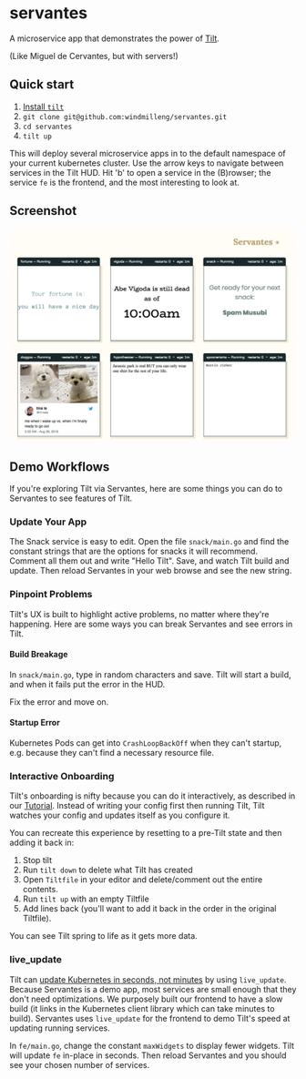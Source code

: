 # servantes
A microservice app that demonstrates the power of [Tilt](https://tilt.build).

(Like Miguel de Cervantes, but with servers!)

## Quick start
1. [Install `tilt`](https://github.com/windmilleng/tilt#installing)
2. `git clone git@github.com:windmilleng/servantes.git`
3. `cd servantes`
4. `tilt up`

This will deploy several microservice apps in to the default namespace of your current kubernetes cluster. Use the arrow keys to navigate between services in the Tilt HUD. Hit 'b' to open a service in the (B)rowser; the service `fe` is the frontend, and the most interesting to look at.

## Screenshot
![Screenshot of Servantes](/images/frontend.png)

## Demo Workflows
If you're exploring Tilt via Servantes, here are some things you can do to Servantes to see features of Tilt.

### Update Your App
The Snack service is easy to edit. Open the file `snack/main.go` and find the constant strings that are the options for snacks it will recommend. Comment all them out and write "Hello Tilt". Save, and watch Tilt build and update. Then reload Servantes in your web browse and see the new string.

### Pinpoint Problems
Tilt's UX is built to highlight active problems, no matter where they're happening. Here are some ways you can break Servantes and see errors in Tilt.

#### Build Breakage
In `snack/main.go`, type in random characters and save. Tilt will start a build, and when it fails put the error in the HUD.

Fix the error and move on.

#### Startup Error
Kubernetes Pods can get into `CrashLoopBackOff` when they can't startup, e.g. because they can't find a necessary resource file.

### Interactive Onboarding
Tilt's onboarding is nifty because you can do it interactively, as described in our [Tutorial](https://docs.tilt.build/tutorial.html). Instead of writing your config first then running Tilt, Tilt watches your config and updates itself as you configure it.

You can recreate this experience by resetting to a pre-Tilt state and then adding it back in:
1. Stop tilt
2. Run `tilt down` to delete what Tilt has created
3. Open `Tiltfile` in your editor and delete/comment out the entire contents.
4. Run `tilt up` with an empty Tiltfile
5. Add lines back (you'll want to add it back in the order in the original Tiltfile).

You can see Tilt spring to life as it gets more data.

### live\_update
Tilt can [update Kubernetes in seconds, not minutes](https://medium.com/windmill-engineering/how-tilt-updates-kubernetes-in-seconds-not-minutes-28ddffe2d79f) by using `live_update`. Because Servantes is a demo app, most services are small enough that they don't need optimizations. We purposely built our frontend to have a slow build (it links in the Kubernetes client library which can take minutes to build). Servantes uses `live_update` for the frontend to demo Tilt's speed at updating running services.

In `fe/main.go`, change the constant `maxWidgets` to display fewer widgets. Tilt will update `fe` in-place in seconds. Then reload Servantes and you should see your chosen number of services.
